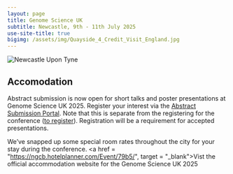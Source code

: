 ```yaml
---
layout: page
title: Genome Science UK
subtitle: Newcastle, 9th - 11th July 2025
use-site-title: true
bigimg: /assets/img/Quayside_4_Credit_Visit_England.jpg
---
```


![Newcastle Upon Tyne](https://github.com/genomescience-org-uk/website/blob/master/assets/img/Newcastle_Pano.jpg?raw=true)


## Accomodation

Abstract submission is now open for short talks and poster presentations at Genome Science UK 2025. Register your interest via the <a href ="https://app.oxfordabstracts.com/stages/77762/submitter" target="_blank">Abstract Submission Portal</a>. Note that this is separate from the registering for the conference (<a href="https://register.oxfordabstracts.com/event/74773" target="_blank">to register</a>). Registration will be a requirement for accepted presentations.

We’ve snapped up some special room rates throughout the city for your stay during the conference. <a href = "https://ngcb.hotelplanner.com/Event/79b5/", target = "_blank">Vist the official accommodation website for the Genome Science UK 2025 </a>


